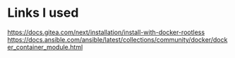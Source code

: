 # Links I used
https://docs.gitea.com/next/installation/install-with-docker-rootless
https://docs.ansible.com/ansible/latest/collections/community/docker/docker_container_module.html
